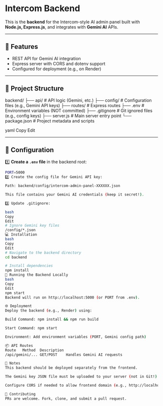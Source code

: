 # Intercom Backend

This is the **backend** for the Intercom-style AI admin panel built with **Node.js, Express.js**, and integrates with **Gemini AI** APIs.

---

## 🚀 Features
- REST API for Gemini AI integration
- Express server with CORS and dotenv support
- Configured for deployment (e.g., on Render)

---

## 📂 Project Structure
backend/
├── api/ # API logic (Gemini, etc.)
├── config/ # Configuration files (e.g., Gemini API keys)
├── routes/ # Express routes
├── .env # Environment variables (NOT committed)
├── .gitignore # Git ignored files (e.g., config keys)
├── server.js # Main server entry point
└── package.json # Project metadata and scripts

yaml
Copy
Edit

---

## 🔑 Configuration
1️⃣ **Create a `.env` file** in the backend root:
```bash
PORT=5000
2️⃣ Create the config file for Gemini API key:

Path: backend/config/intercom-admin-panel-XXXXXX.json

This file contains your Gemini AI credentials (keep it secret!).

3️⃣ Update .gitignore:

bash
Copy
Edit
# Ignore Gemini key files
/config/*.json
💻 Installation
bash
Copy
Edit
# Navigate to the backend directory
cd backend

# Install dependencies
npm install
🚀 Running the Backend Locally
bash
Copy
Edit
npm start
Backend will run on http://localhost:5000 (or PORT from .env).

🌐 Deployment
Deploy the backend (e.g., Render) using:

Build Command: npm install && npm run build

Start Command: npm start

Environment: Add environment variables (PORT, Gemini config path)

📦 API Routes
Route	Method	Description
/api/gemini/...	GET/POST	Handles Gemini AI requests

📝 Notes
This backend should be deployed separately from the frontend.

The Gemini key JSON file must be uploaded to your server (not in Git!).

Configure CORS if needed to allow frontend domain (e.g., http://localhost:3000 or your Render domain).

🤝 Contributing
PRs are welcome. Fork, clone, and submit a pull request.

